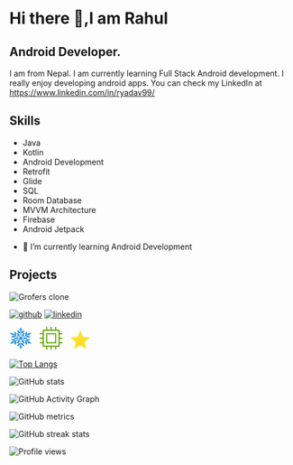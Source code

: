 # Hi there 👋,I am Rahul
## Android Developer.
I am from Nepal. I am currently learning Full Stack Android development. I really enjoy developing android apps. You can check my LinkedIn at https://www.linkedin.com/in/ryadav99/

## Skills
* Java
* Kotlin
* Android Development
* Retrofit
* Glide
* SQL
* Room Database
* MVVM Architecture
* Firebase
* Android Jetpack

- 🌱 I’m currently learning Android Development 
## Projects
![Grofers clone](https://github.com/chekeAditya/Grofers)

[<img src='https://cdn.jsdelivr.net/npm/simple-icons@3.0.1/icons/github.svg' alt='github' height='40'>](https://github.com/rahul-53)  [<img src='https://cdn.jsdelivr.net/npm/simple-icons@3.0.1/icons/linkedin.svg' alt='linkedin' height='40'>](https://www.linkedin.com/in/ryadav99/)  

<a href='https://archiveprogram.github.com/'><img src='https://raw.githubusercontent.com/acervenky/animated-github-badges/master/assets/acbadge.gif' width='40' height='40'></a> <a href='https://docs.github.com/en/developers'><img src='https://raw.githubusercontent.com/acervenky/animated-github-badges/master/assets/devbadge.gif' width='40' height='40'></a> <a href='https://stars.github.com/'><img src='https://raw.githubusercontent.com/acervenky/animated-github-badges/master/assets/starbadge.gif' width='35' height='35'></a> 

[![Top Langs](https://github-readme-stats.vercel.app/api/top-langs/?username=rahul-53)](https://github.com/anuraghazra/github-readme-stats)

![GitHub stats](https://github-readme-stats.vercel.app/api?username=rahul-53&show_icons=true)  

![GitHub Activity Graph](https://activity-graph.herokuapp.com/graph?username=rahul-53)  

![GitHub metrics](https://metrics.lecoq.io/rahul-53)  

![GitHub streak stats](https://github-readme-streak-stats.herokuapp.com/?user=rahul-53)  

![Profile views](https://gpvc.arturio.dev/rahul-53)  


